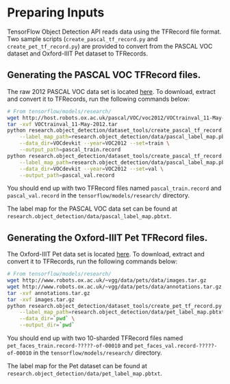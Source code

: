 # Preparing Inputs

TensorFlow Object Detection API reads data using the TFRecord file format. Two
sample scripts (`create_pascal_tf_record.py` and `create_pet_tf_record.py`) are
provided to convert from the PASCAL VOC dataset and Oxford-IIIT Pet dataset to
TFRecords.

## Generating the PASCAL VOC TFRecord files.

The raw 2012 PASCAL VOC data set is located
[here](http://host.robots.ox.ac.uk/pascal/VOC/voc2012/VOCtrainval_11-May-2012.tar).
To download, extract and convert it to TFRecords, run the following commands
below:

```bash
# From tensorflow/models/research/
wget http://host.robots.ox.ac.uk/pascal/VOC/voc2012/VOCtrainval_11-May-2012.tar
tar -xvf VOCtrainval_11-May-2012.tar
python research.object_detection/dataset_tools/create_pascal_tf_record.py \
    --label_map_path=research.object_detection/data/pascal_label_map.pbtxt \
    --data_dir=VOCdevkit --year=VOC2012 --set=train \
    --output_path=pascal_train.record
python research.object_detection/dataset_tools/create_pascal_tf_record.py \
    --label_map_path=research.object_detection/data/pascal_label_map.pbtxt \
    --data_dir=VOCdevkit --year=VOC2012 --set=val \
    --output_path=pascal_val.record
```

You should end up with two TFRecord files named `pascal_train.record` and
`pascal_val.record` in the `tensorflow/models/research/` directory.

The label map for the PASCAL VOC data set can be found at
`research.object_detection/data/pascal_label_map.pbtxt`.

## Generating the Oxford-IIIT Pet TFRecord files.

The Oxford-IIIT Pet data set is located
[here](http://www.robots.ox.ac.uk/~vgg/data/pets/). To download, extract and
convert it to TFRecords, run the following commands below:

```bash
# From tensorflow/models/research/
wget http://www.robots.ox.ac.uk/~vgg/data/pets/data/images.tar.gz
wget http://www.robots.ox.ac.uk/~vgg/data/pets/data/annotations.tar.gz
tar -xvf annotations.tar.gz
tar -xvf images.tar.gz
python research.object_detection/dataset_tools/create_pet_tf_record.py \
    --label_map_path=research.object_detection/data/pet_label_map.pbtxt \
    --data_dir=`pwd` \
    --output_dir=`pwd`
```

You should end up with two 10-sharded TFRecord files named
`pet_faces_train.record-?????-of-00010` and
`pet_faces_val.record-?????-of-00010` in the `tensorflow/models/research/`
directory.

The label map for the Pet dataset can be found at
`research.object_detection/data/pet_label_map.pbtxt`.
